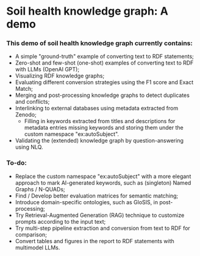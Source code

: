 # Soil health knowledge graph: A demo
### This demo of soil health knowledge graph currently contains:
- A simple "ground-truth" example of converting text to RDF statements;
- Zero-shot and few-shot (one-shot) examples of converting text to RDF with LLMs (OpenAI GPT);
- Visualizing RDF knowledge graphs;
- Evaluating different conversion strategies using the F1 score and Exact Match;
- Merging and post-processing knowledge graphs to detect duplicates and conflicts;
- Interlinking to external databases using metadata extracted from Zenodo;
  - Filling in keywords extracted from titles and descriptions for metadata entries missing keywords and storing them under the custom namespace "ex:autoSubject".
- Validating the (extended) knowledge graph by question-answering using NLQ.

### To-do:
- Replace the custom namespace "ex:autoSubject" with a more elegant approach to mark AI-generated keywords, such as (singleton) Named Graphs / N-QUADs;
- Find / Develop better evaluation matrices for semantic matching;
- Introduce domain-specific ontologies, such as GloSIS, in post-processing;
- Try Retrieval-Augmented Generation (RAG) technique to customize prompts according to the input text;
- Try multi-step pipeline extraction and conversion from text to RDF for comparison;
- Convert tables and figures in the report to RDF statements with multimodel LLMs.
